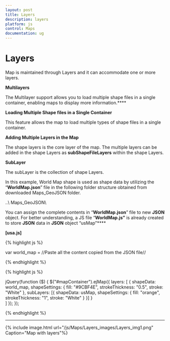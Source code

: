 ```yaml
---
layout: post
title: Layers
description: layers
platform: js
control: Maps
documentation: ug
---
```


# Layers

Map is maintained through Layers and it can accommodate one or more layers.

**Multilayers**

The Multilayer support allows you to load multiple shape files in a single container, enabling maps to display more information.****

**Loading Multiple Shape files in a Single Container**

This feature allows the map to load multiple types of shape files in a single container.

**Adding Multiple Layers in the Map** 

The shape layers is the core layer of the map. The multiple layers can be added in the shape Layers as **subShapeFileLayers** within the shape Layers.

**SubLayer**

The subLayer is the collection of shape Layers. 

In this example, World Map shape is used as shape data by utilizing the “**WorldMap.json**” file in the following folder structure obtained from downloaded Maps_GeoJSON folder.

..\ Maps_GeoJSON\

You can assign the complete contents in “**WorldMap.json**” file to new **JSON** object. For better understanding, a JS file “**WorldMap.js”** is already created to store **JSON** data in **JSON** object “usMap”****

**[usa.js]**

{% highlight js %}

var world_map = //Paste all the content copied from the JSON file// 

{% endhighlight %}

{% highlight js %}

jQuery(function ($) {
            $("#mapContainer").ejMap({
                layers: [
                    {
                        shapeData: world_map,
                        shapeSettings: {
                            fill: "#9CBF4E",
                            strokeThickness: "0.5",
                            stroke: "White"
                        },
                        subLayers: [{
                            shapeData: usMap,
                            shapeSettings: {
                                fill: "orange",
                                strokeThickness: "1",
                                stroke: "White"
                            }
                        }]
                    }                
                ]
            });
        }); 


{% endhighlight %}

****

{% include image.html url="/js/Maps/Layers_images/Layers_img1.png" Caption="Map with layers"%}

